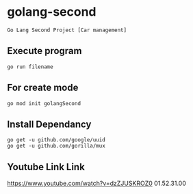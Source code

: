 # golang-second
    Go Lang Second Project [Car management]
## Execute program
    go run filename
## For create mode
    go mod init golangSecond
## Install Dependancy
    go get -u github.com/google/uuid
    go get -u github.com/gorilla/mux















## Youtube Link Link
https://www.youtube.com/watch?v=dzZJUSKROZ0
01.52.31.00